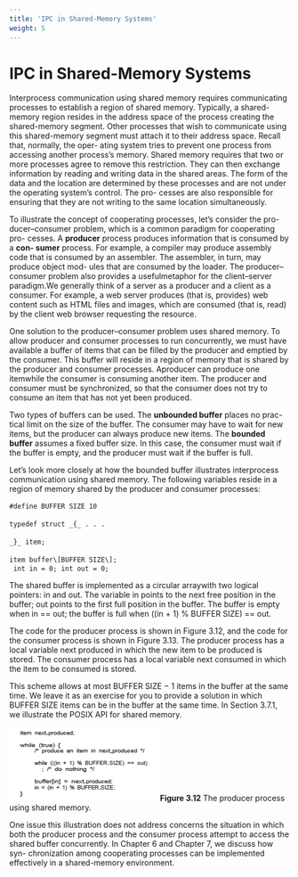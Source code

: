 ```yaml
---
title: 'IPC in Shared-Memory Systems'
weight: 5
---
```


# IPC in Shared-Memory Systems

Interprocess communication using shared memory requires communicating processes to establish a region of shared memory. Typically, a shared-memory region resides in the address space of the process creating the shared-memory segment. Other processes that wish to communicate using this shared-memory segment must attach it to their address space. Recall that, normally, the oper- ating system tries to prevent one process from accessing another process’s memory. Shared memory requires that two or more processes agree to remove this restriction. They can then exchange information by reading and writing data in the shared areas. The form of the data and the location are determined by these processes and are not under the operating system’s control. The pro- cesses are also responsible for ensuring that they are not writing to the same location simultaneously.  


To illustrate the concept of cooperating processes, let’s consider the pro- ducer–consumer problem, which is a common paradigm for cooperating pro- cesses. A **producer** process produces information that is consumed by a **con- sumer** process. For example, a compiler may produce assembly code that is consumed by an assembler. The assembler, in turn, may produce object mod- ules that are consumed by the loader. The producer–consumer problem also provides a usefulmetaphor for the client–server paradigm.We generally think of a server as a producer and a client as a consumer. For example, a web server produces (that is, provides) web content such as HTML files and images, which are consumed (that is, read) by the client web browser requesting the resource.

One solution to the producer–consumer problem uses shared memory. To allow producer and consumer processes to run concurrently, we must have available a buffer of items that can be filled by the producer and emptied by the consumer. This buffer will reside in a region of memory that is shared by the producer and consumer processes. Aproducer can produce one itemwhile the consumer is consuming another item. The producer and consumer must be synchronized, so that the consumer does not try to consume an item that has not yet been produced.

Two types of buffers can be used. The **unbounded buffer** places no prac- tical limit on the size of the buffer. The consumer may have to wait for new items, but the producer can always produce new items. The **bounded buffer** assumes a fixed buffer size. In this case, the consumer must wait if the buffer is empty, and the producer must wait if the buffer is full.

Let’s look more closely at how the bounded buffer illustrates interprocess communication using shared memory. The following variables reside in a region of memory shared by the producer and consumer processes:
```
#define BUFFER SIZE 10

typedef struct _{_ . . .

_}_ item;

item buffer\[BUFFER SIZE\];
 int in = 0; int out = 0;
```
The shared buffer is implemented as a circular arraywith two logical pointers: in and out. The variable in points to the next free position in the buffer; out points to the first full position in the buffer. The buffer is empty when in == out; the buffer is full when ((in + 1) % BUFFER SIZE) == out.

The code for the producer process is shown in Figure 3.12, and the code for the consumer process is shown in Figure 3.13. The producer process has a local variable next produced in which the new item to be produced is stored. The consumer process has a local variable next consumed in which the item to be consumed is stored.

This scheme allows at most BUFFER SIZE − 1 items in the buffer at the same time. We leave it as an exercise for you to provide a solution in which BUFFER SIZE items can be in the buffer at the same time. In Section 3.7.1, we illustrate the POSIX API for shared memory.  


![Alt text](image-14.png)
**Figure 3.12** The producer process using shared memory.

One issue this illustration does not address concerns the situation in which both the producer process and the consumer process attempt to access the shared buffer concurrently. In Chapter 6 and Chapter 7, we discuss how syn- chronization among cooperating processes can be implemented effectively in a shared-memory environment.